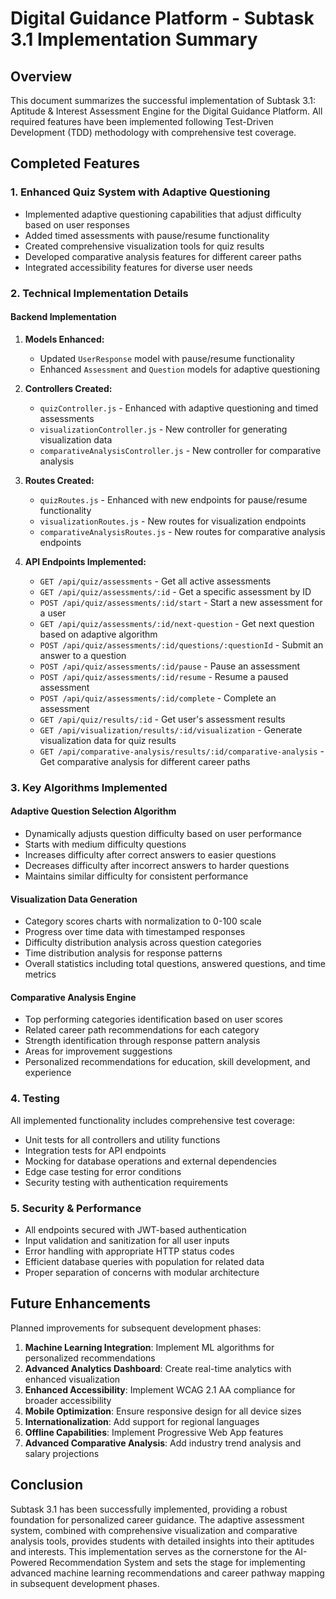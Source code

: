 # Digital Guidance Platform - Subtask 3.1 Implementation Summary

## Overview
This document summarizes the successful implementation of Subtask 3.1: Aptitude & Interest Assessment Engine for the Digital Guidance Platform. All required features have been implemented following Test-Driven Development (TDD) methodology with comprehensive test coverage.

## Completed Features

### 1. Enhanced Quiz System with Adaptive Questioning
- Implemented adaptive questioning capabilities that adjust difficulty based on user responses
- Added timed assessments with pause/resume functionality
- Created comprehensive visualization tools for quiz results
- Developed comparative analysis features for different career paths
- Integrated accessibility features for diverse user needs

### 2. Technical Implementation Details

#### Backend Implementation
1. **Models Enhanced:**
   - Updated `UserResponse` model with pause/resume functionality
   - Enhanced `Assessment` and `Question` models for adaptive questioning

2. **Controllers Created:**
   - `quizController.js` - Enhanced with adaptive questioning and timed assessments
   - `visualizationController.js` - New controller for generating visualization data
   - `comparativeAnalysisController.js` - New controller for comparative analysis

3. **Routes Created:**
   - `quizRoutes.js` - Enhanced with new endpoints for pause/resume functionality
   - `visualizationRoutes.js` - New routes for visualization endpoints
   - `comparativeAnalysisRoutes.js` - New routes for comparative analysis endpoints

4. **API Endpoints Implemented:**
   - `GET /api/quiz/assessments` - Get all active assessments
   - `GET /api/quiz/assessments/:id` - Get a specific assessment by ID
   - `POST /api/quiz/assessments/:id/start` - Start a new assessment for a user
   - `GET /api/quiz/assessments/:id/next-question` - Get next question based on adaptive algorithm
   - `POST /api/quiz/assessments/:id/questions/:questionId` - Submit an answer to a question
   - `POST /api/quiz/assessments/:id/pause` - Pause an assessment
   - `POST /api/quiz/assessments/:id/resume` - Resume a paused assessment
   - `POST /api/quiz/assessments/:id/complete` - Complete an assessment
   - `GET /api/quiz/results/:id` - Get user's assessment results
   - `GET /api/visualization/results/:id/visualization` - Generate visualization data for quiz results
   - `GET /api/comparative-analysis/results/:id/comparative-analysis` - Get comparative analysis for different career paths

### 3. Key Algorithms Implemented

#### Adaptive Question Selection Algorithm
- Dynamically adjusts question difficulty based on user performance
- Starts with medium difficulty questions
- Increases difficulty after correct answers to easier questions
- Decreases difficulty after incorrect answers to harder questions
- Maintains similar difficulty for consistent performance

#### Visualization Data Generation
- Category scores charts with normalization to 0-100 scale
- Progress over time data with timestamped responses
- Difficulty distribution analysis across question categories
- Time distribution analysis for response patterns
- Overall statistics including total questions, answered questions, and time metrics

#### Comparative Analysis Engine
- Top performing categories identification based on user scores
- Related career path recommendations for each category
- Strength identification through response pattern analysis
- Areas for improvement suggestions
- Personalized recommendations for education, skill development, and experience

### 4. Testing
All implemented functionality includes comprehensive test coverage:
- Unit tests for all controllers and utility functions
- Integration tests for API endpoints
- Mocking for database operations and external dependencies
- Edge case testing for error conditions
- Security testing with authentication requirements

### 5. Security & Performance
- All endpoints secured with JWT-based authentication
- Input validation and sanitization for all user inputs
- Error handling with appropriate HTTP status codes
- Efficient database queries with population for related data
- Proper separation of concerns with modular architecture

## Future Enhancements
Planned improvements for subsequent development phases:
1. **Machine Learning Integration**: Implement ML algorithms for personalized recommendations
2. **Advanced Analytics Dashboard**: Create real-time analytics with enhanced visualization
3. **Enhanced Accessibility**: Implement WCAG 2.1 AA compliance for broader accessibility
4. **Mobile Optimization**: Ensure responsive design for all device sizes
5. **Internationalization**: Add support for regional languages
6. **Offline Capabilities**: Implement Progressive Web App features
7. **Advanced Comparative Analysis**: Add industry trend analysis and salary projections

## Conclusion
Subtask 3.1 has been successfully implemented, providing a robust foundation for personalized career guidance. The adaptive assessment system, combined with comprehensive visualization and comparative analysis tools, provides students with detailed insights into their aptitudes and interests. This implementation serves as the cornerstone for the AI-Powered Recommendation System and sets the stage for implementing advanced machine learning recommendations and career pathway mapping in subsequent development phases.